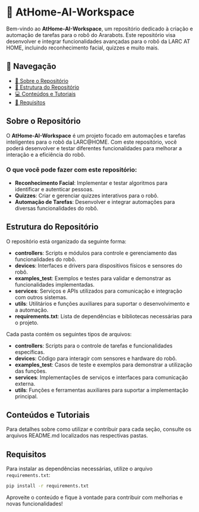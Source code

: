 # 🤖 AtHome-AI-Workspace

Bem-vindo ao __AtHome-AI-Workspace__, um repositório dedicado à criação e automação de tarefas para o robô do Ararabots. Este repositório visa desenvolver e integrar funcionalidades avançadas para o robô da LARC AT HOME, incluindo reconhecimento facial, quizzes e muito mais.

## 📌 Navegação

- [📝 Sobre o Repositório](#sobre-o-repositório)
- [📂 Estrutura do Repositório](#estrutura-do-repositório)
- [💻 Conteúdos e Tutoriais](#conteúdos-e-tutoriais)
- [📜 Requisitos](#requisitos)

## Sobre o Repositório

O __AtHome-AI-Workspace__ é um projeto focado em automações e tarefas inteligentes para o robô da LARC@HOME. Com este repositório, você poderá desenvolver e testar diferentes funcionalidades para melhorar a interação e a eficiência do robô.

### O que você pode fazer com este repositório:
- __Reconhecimento Facial__: Implementar e testar algoritmos para identificar e autenticar pessoas.
- __Quizzes__: Criar e gerenciar quizzes interativos para o robô.
- __Automação de Tarefas__: Desenvolver e integrar automações para diversas funcionalidades do robô.

## Estrutura do Repositório

O repositório está organizado da seguinte forma:

- **controllers**: Scripts e módulos para controle e gerenciamento das funcionalidades do robô.
- **devices**: Interfaces e drivers para dispositivos físicos e sensores do robô.
- **examples_test**: Exemplos e testes para validar e demonstrar as funcionalidades implementadas.
- **services**: Serviços e APIs utilizados para comunicação e integração com outros sistemas.
- **utils**: Utilitários e funções auxiliares para suportar o desenvolvimento e a automação.
- **requirements.txt**: Lista de dependências e bibliotecas necessárias para o projeto.

Cada pasta contém os seguintes tipos de arquivos:
- __controllers__: Scripts para o controle de tarefas e funcionalidades específicas.
- __devices__: Código para interagir com sensores e hardware do robô.
- __examples_test__: Casos de teste e exemplos para demonstrar a utilização das funções.
- __services__: Implementações de serviços e interfaces para comunicação externa.
- __utils__: Funções e ferramentas auxiliares para suportar a implementação principal.

## Conteúdos e Tutoriais

Para detalhes sobre como utilizar e contribuir para cada seção, consulte os arquivos README.md localizados nas respectivas pastas.

## Requisitos

Para instalar as dependências necessárias, utilize o arquivo `requirements.txt`:

```bash
pip install -r requirements.txt
```

Aproveite o conteúdo e fique à vontade para contribuir com melhorias e novas funcionalidades!
